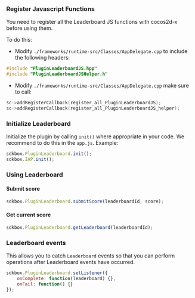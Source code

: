 ### Register Javascript Functions
You need to register all the Leaderboard JS functions with cocos2d-x before using them.

To do this:
* Modify `./frameworks/runtime-src/Classes/AppDelegate.cpp` to include the following headers:
```cpp
#include "PluginLeaderboardJS.hpp"
#include "PluginLeaderboardJSHelper.h"
```

* Modify `./frameworks/runtime-src/Classes/AppDelegate.cpp` make sure to call:
```cpp
sc->addRegisterCallback(register_all_PluginLeaderboardJS);
sc->addRegisterCallback(register_all_PluginLeaderboardJS_helper);
```

### Initialize Leaderboard
Initialize the plugin by calling `init()` where appropriate in your code. We
recommend to do this in the `app.js`. Example:
```javascript
sdkbox.PluginLeaderboard.init();
sdkbox.IAP.init();
```

### Using Leaderboard
#### Submit score
```javascript
sdkbox.PluginLeaderboard.submitScore(leaderboardId, score);
```

#### Get current score
```javascript
sdkbox.PluginLeaderboard.getLeaderboard(leaderboardId);
```

### Leaderboard events
This allows you to catch `Leaderboard` events so that you can perform operations after Leaderboard events have occurred.

```javascript
sdkbox.PluginLeaderboard.setListener({
	onComplete: function(leaderboard) {},
	onFail: function() {}
});
```
